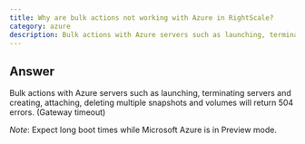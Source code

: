 ```yaml
---
title: Why are bulk actions not working with Azure in RightScale?
category: azure
description: Bulk actions with Azure servers such as launching, terminating servers and creating, attaching, deleting multiple snapshots and volumes will return 504 errors.
---
```


## Answer

Bulk actions with Azure servers such as launching, terminating servers and creating, attaching, deleting multiple snapshots and volumes will return 504 errors.  (Gateway timeout)

*Note*:  Expect long boot times while Microsoft Azure is in Preview mode.
